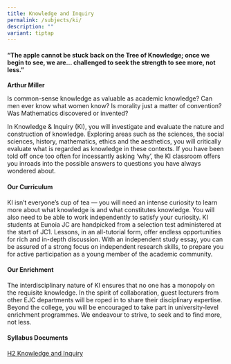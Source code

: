 ```yaml
---
title: Knowledge and Inquiry
permalink: /subjects/ki/
description: ""
variant: tiptap
---
```

<h4>“The apple cannot be stuck back on the Tree of Knowledge; once we begin to see, we are… challenged to seek the strength to see more, not less.”</h4>
<p><strong>Arthur Miller</strong>
</p>
<p>Is common-sense knowledge as valuable as academic knowledge? Can men ever
know what women know? Is morality just a matter of convention? Was Mathematics
discovered or invented?</p>
<p>In Knowledge &amp; Inquiry (KI), you will investigate and evaluate the
nature and construction of knowledge. Exploring areas such as the sciences,
the social sciences, history, mathematics, ethics and the aesthetics, you
will critically evaluate what is regarded as knowledge in these contexts.
If you have been told off once too often for incessantly asking ‘why’,
the KI classroom offers you inroads into the possible answers to questions
you have always wondered about.</p>
<h4><strong>Our Curriculum</strong></h4>
<p>KI isn’t everyone’s cup of tea — you will need an intense curiosity to
learn more about what knowledge is and what constitutes knowledge. You
will also need to be able to work independently to satisfy your curiosity.
KI students at Eunoia JC are handpicked from a selection test administered
at the start of JC1. Lessons, in an all-tutorial form, offer endless opportunities
for rich and in-depth discussion. With an independent study essay, you
can be assured of a strong focus on independent research skills, to prepare
you for active participation as a young member of the academic community.</p>
<h4><strong>Our Enrichment</strong></h4>
<p>The interdisciplinary nature of KI ensures that no one has a monopoly
on the requisite knowledge. In the spirit of collaboration, guest lecturers
from other EJC departments will be roped in to share their disciplinary
expertise. Beyond the college, you will be encouraged to take part in university-level
enrichment programmes. We endeavour to strive, to seek and to find more,
not less.</p>
<h4><strong>Syllabus Documents</strong></h4>
<p><a href="https://www.seab.gov.sg/docs/default-source/national-examinations/syllabus/alevel/2025-a-level-syllabus/9759_y25_sy.pdf" rel="noopener noreferrer nofollow" target="_blank">H2 Knowledge and Inquiry</a>
</p>